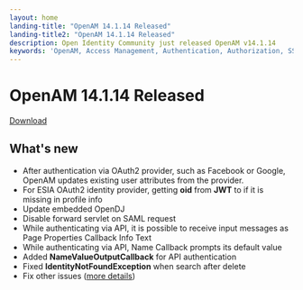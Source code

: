 ```yaml
---
layout: home
landing-title: "OpenAM 14.1.14 Released"
landing-title2: "OpenAM 14.1.14 Released"
description: Open Identity Community just released OpenAM v14.1.14
keywords: 'OpenAM, Access Management, Authentication, Authorization, SSO, Single Sign On, Identity Provider, Open Identity Platform, Release, OAuth2, SAML, API Authentication'
---
```

# OpenAM 14.1.14 Released
[Download](https://github.com/OpenIdentityPlatform/OpenAM/releases/tag/14.1.14)
## What's new
* After authentication via OAuth2 provider, such as Facebook or Google, OpenAM updates existing user attributes from the provider.
* For ESIA OAuth2 identity provider, getting **oid** from **JWT** to if it is missing in profile info
* Update embedded OpenDJ
* Disable forward servlet on SAML request
* While authenticating via API, it is possible to receive input messages as Page Properties Callback Info Text
* While authenticating via API, Name Callback prompts its default value
* Added **NameValueOutputCallback** for API authentication
* Fixed **IdentityNotFoundException** when search after delete
* Fix other issues ([more details](https://github.com/OpenIdentityPlatform/OpenAM/compare/29b1c4246f7fccd6b98f92d56c31a8ef7b4e6a3a...78f38dc49d0e7780aabdc38d1e3a097a3c246758))
